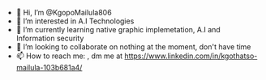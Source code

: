 - 👋 Hi, I’m @KgopoMailula806
- 👀 I’m interested in A.I Technologies
- 🌱 I’m currently learning native graphic implemetation, A.I and Information security
- 💞️ I’m looking to collaborate on nothing at the moment, don't have time
- 📫 How to reach me: , dm me at https://www.linkedin.com/in/kgothatso-mailula-103b681a4/

<!---
KgopoMailula806/KgopoMailula806 is a ✨ special ✨ repository because its `README.md` (this file) appears on your GitHub profile.
You can click the Preview link to take a look at your changes.
--->
